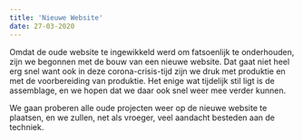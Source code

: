 ```yaml
---
title: 'Nieuwe Website'
date: 27-03-2020
---
```


Omdat de oude website te ingewikkeld werd om fatsoenlijk te onderhouden, zijn we begonnen met de bouw van een nieuwe website. Dat gaat niet heel erg snel want ook in deze corona-crisis-tijd zijn we druk met produktie en met de voorbereiding van produktie. Het enige wat tijdelijk stil ligt is de assemblage, en we hopen dat we daar ook snel weer mee verder kunnen.

We gaan proberen alle oude projecten weer op de nieuwe website te plaatsen, en we zullen, net als vroeger, veel aandacht besteden aan de techniek.
